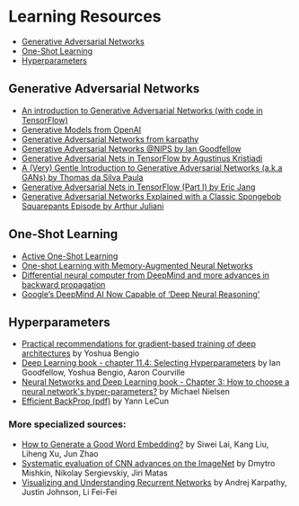 
# Learning Resources
- [Generative Adversarial Networks](generative-adversarial-networks)
- [One-Shot Learning](#one-shot-learning)
- [Hyperparameters](#hyperparameters)


## Generative Adversarial Networks
- [An introduction to Generative Adversarial Networks (with code in TensorFlow)](http://blog.aylien.com/introduction-generative-adversarial-networks-code-tensorflow/)
- [Generative Models from OpenAI](https://blog.openai.com/generative-models/)
- [Generative Adversarial Networks from karpathy](http://cs.stanford.edu/people/karpathy/gan/)
- [Generative Adversarial Networks @NIPS by Ian Goodfellow](https://channel9.msdn.com/Events/Neural-Information-Processing-Systems-Conference/Neural-Information-Processing-Systems-Conference-NIPS-2016/Generative-Adversarial-Networks)
- [Generative Adversarial Nets in TensorFlow by Agustinus Kristiadi](http://wiseodd.github.io/techblog/2016/09/17/gan-tensorflow/)
- [A (Very) Gentle Introduction to Generative Adversarial Networks (a.k.a GANs) by Thomas da Silva Paula](https://www.slideshare.net/ThomasDaSilvaPaula/a-very-gentle-introduction-to-generative-adversarial-networks-aka-gans-71614428)
- [Generative Adversarial Nets in TensorFlow (Part I) by Eric Jang](http://blog.evjang.com/2016/06/generative-adversarial-nets-in.html)
- [Generative Adversarial Networks Explained with a Classic Spongebob Squarepants Episode by Arthur Juliani](https://medium.com/@awjuliani/generative-adversarial-networks-explained-with-a-classic-spongebob-squarepants-episode-54deab2fce39)

## One-Shot Learning
- [Active One-Shot Learning](https://www.youtube.com/watch?v=CzQSQ_0Z-QU)
- [One-shot Learning with Memory-Augmented Neural Networks](https://arxiv.org/abs/1605.06065)
- [Differential neural computer from DeepMind and more advances in backward propagation](https://futuristech.info/posts/differential-neural-computer-from-deepmind-and-more-advances-in-backward-propagation)
- [Google’s DeepMind AI Now Capable of ‘Deep Neural Reasoning’](https://thenewstack.io/googles-deepmind-ai-now-capable-deep-neural-reasoning/)

## Hyperparameters
- [Practical recommendations for gradient-based training of deep architectures](https://arxiv.org/abs/1206.5533) by Yoshua Bengio
- [Deep Learning book - chapter 11.4: Selecting Hyperparameters](http://www.deeplearningbook.org/contents/guidelines.html) by Ian Goodfellow, Yoshua Bengio, Aaron Courville
- [Neural Networks and Deep Learning book - Chapter 3: How to choose a neural network's hyper-parameters?](http://neuralnetworksanddeeplearning.com/chap3.html#how_to_choose_a_neural_network's_hyper-parameters) by Michael Nielsen
- [Efficient BackProp (pdf)](http://yann.lecun.com/exdb/publis/pdf/lecun-98b.pdf) by Yann LeCun

### More specialized sources:
- [How to Generate a Good Word Embedding?](https://arxiv.org/abs/1507.05523) by Siwei Lai, Kang Liu, Liheng Xu, Jun Zhao
- [Systematic evaluation of CNN advances on the ImageNet](https://arxiv.org/abs/1606.02228) by Dmytro Mishkin, Nikolay Sergievskiy, Jiri Matas
- [Visualizing and Understanding Recurrent Networks](https://arxiv.org/abs/1506.02078) by Andrej Karpathy, Justin Johnson, Li Fei-Fei
